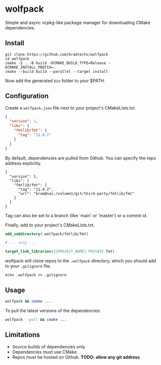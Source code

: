 # wolfpack

Simple and async vcpkg-like package manager for downloading CMake dependencies.

## Install

```shell
git clone https://github.com/bramtechs/wolfpack
cd wolfpack
cmake -S . -B build -DCMAKE_BUILD_TYPE=Release -DCMAKE_INSTALL_PREFIX=.
cmake --build build --parallel --target install
```

Now add the generated ```bin``` folder to your $PATH.

## Configuration

Create a `wolfpack.json` file next to your project's CMakeLists.txt.

```json
{
  "version": 1,
  "libs": {
    "fmtlib/fmt": {
      "tag": "11.0.2"
    }
  }
}
```

By default, dependencies are pulled from Github. You can specify the repo address explicitly.

```
{
  "version": 1,
  "libs": {
    "fmtlib/fmt": {
      "tag": "11.0.2",
	  "url": "bram@nas:/volume1/git/third-party/fmtlib/fmt"
    }
  }
}
```

Tag can also be set to a branch (like 'main' or 'master') or a commit id.

Finally, add to your project's CMakeLists.txt.

```cmake
add_subdirectory(.wolfpack/fmtlib/fmt)

# ... snip ...

target_link_libraries(${PROJECT_NAME} PRIVATE fmt)
```

wolfpack will clone repos to the `.wolfpack` directory, which you should add to your `.gitignore` file.

```shell
echo .wolfpack >> .gitignore
```

## Usage

```sh
wolfpack && cmake ...
```

To pull the latest versions of the dependencies:

```sh
wolfpack --pull && cmake ...
```

## Limitations

- Source builds of dependencies only
- Dependencies must use CMake.
- Repos must be hosted on Github. **TODO: allow any git address**